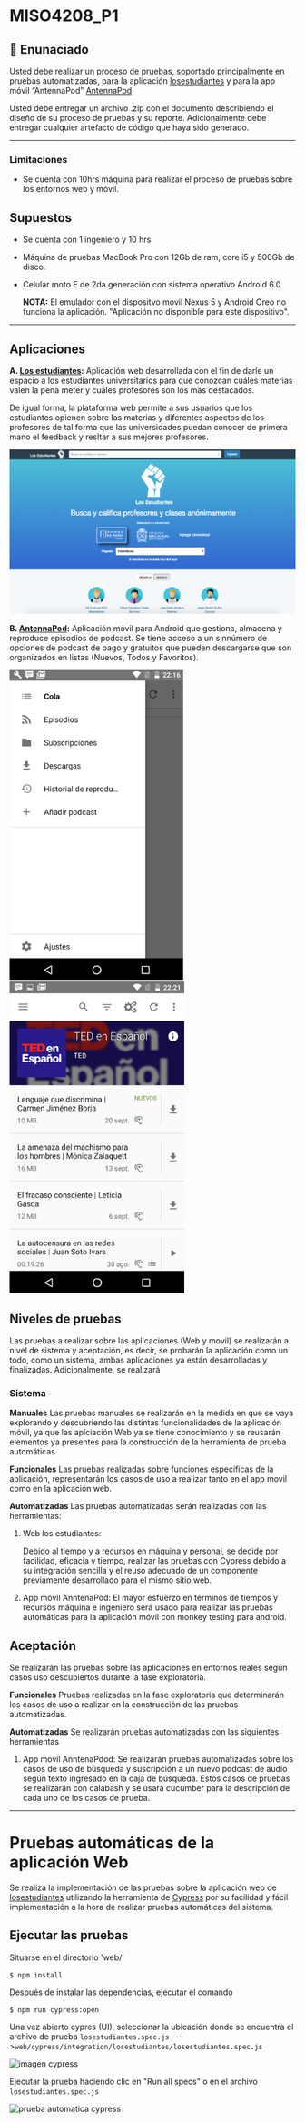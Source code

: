 # MISO4208_P1

## 📑  Enunaciado

Usted debe realizar un proceso de pruebas, soportado principalmente en pruebas automatizadas, para la aplicación [losestudiantes](losestudiantes.co) y para la app móvil “AntennaPod” [AntennaPod](https://play.google.com/store/apps/details?id=de.danoeh.antennapod)

Usted debe entregar un archivo .zip con  el documento describiendo el diseño de su proceso de pruebas y su reporte. Adicionalmente debe entregar cualquier artefacto de código que haya sido generado.

---

### Limitaciones

- Se cuenta con 10hrs máquina para realizar el proceso de pruebas sobre los entornos web y móvil.

## Supuestos

- Se cuenta con 1 ingeniero y 10 hrs.
- Máquina de pruebas MacBook Pro con 12Gb de ram, core i5 y 500Gb de disco.
- Celular moto E de 2da generación con sistema operativo Android 6.0

    **NOTA:** El emulador con el dispositvo movil Nexus 5 y Android Oreo no funciona la aplicación. "Aplicación no disponible para este dispositivo".

---

## Aplicaciones

**A. [Los estudiantes](https://losestudiantes.co):** Aplicación web desarrollada con el fin de  darle un espacio a los estudiantes universitarios para que conozcan cuáles materias valen la pena meter y cuáles profesores son los más destacados.

De igual forma, la plataforma web permite a sus usuarios que los estudiantes opienen sobre las materias y diferentes aspectos de los profesores de tal forma que las universidades puedan conocer de primera mano el feedback y resltar a sus mejores profesores.

![losestudiantes](assets/losestudiantes.png)

**B. [AntennaPod](https://play.google.com/store/apps/details?id=de.danoeh.antennapod):** Aplicación móvil para Android que gestiona, almacena y reproduce episodios de podcast. Se tiene acceso a un sinnúmero de opciones de podcast de pago y gratuitos que pueden descargarse que son organizados en listas (Nuevos, Todos y Favoritos).

![losestudiantes](assets/AntennaPod.png)
![losestudiantes](assets/AntennaPod2.png)

## Niveles de pruebas

Las pruebas a realizar sobre las aplicaciones (Web y movil) se realizarán a nivel de sistema y aceptación, es decir, se probarán la aplicación como un todo, como un sistema, ambas aplicaciones ya están desarrolladas y finalizadas. Adicionalmente, se realizará

### Sistema

**Manuales**
Las pruebas manuales se realizarán en la medida en que se vaya explorando y descubriendo las distintas funcionalidades de la aplicación móvil, ya que las aplciación Web ya se tiene conocimiento y se reusarán elementos ya presentes para la construcción de la herramienta de prueba automáticas

**Funcionales**
Las pruebas realizadas sobre funciones específicas de la aplicación, representarán los casos de uso a realizar tanto en el app movil como en la aplicación web.

**Automatizadas**
Las pruebas automatizadas serán realizadas con las herramientas:

1. Web los estudiantes:

   Debido al tiempo y a recursos en máquina y personal, se decide por facilidad, eficacia y tiempo, realizar las pruebas con Cypress debido a su integración sencilla y el reuso adecuado de un componente previamente desarrollado para el mismo sitio web.

2. App móvil AnntenaPod:
   El mayor esfuerzo en términos de tiempos y recursos máquina e ingeniero será usado para realizar las pruebas automáticas para la aplicación móvil con monkey testing para android.

## Aceptación

Se realizarán las pruebas sobre las aplicaciones en entornos reales según casos uso descubiertos durante la fase exploratoria. 

**Funcionales**
Pruebas realizadas en la fase exploratoria que determinarán los casos de uso a realizar en la construcción de las pruebas automatizadas.

**Automatizadas**
Se realizarán pruebas automatizadas con las siguientes herramientas

1. App movil AnntenaPdod:
   Se realizarán pruebas automatizadas sobre los casos de uso de búsqueda y suscripción a un nuevo podcast de audio según texto ingresado en la caja de búsqueda. Estos casos de pruebas se realizarán con calabash y se usará cucumber para la descripción de cada uno de los casos de prueba.

----

# Pruebas automáticas de la aplicación Web

Se realiza la implementación de las pruebas sobre la aplicación web de [losestudiantes](https://losestudiantes.co) utilizando la herramienta  de [Cypress](https:cypress.io) por su facilidad y fácil implementación a la hora de realizar pruebas automáticas del sistema.

## Ejecutar las pruebas

Situarse en el directorio 'web/'

    $ npm install

Después de instalar las dependencias, ejecutar el comando

    $ npm run cypress:open

Una vez abierto cypres (UI), seleccionar la ubicación donde se encuentra el archivo de prueba `losestudiantes.spec.js` --->`web/cypress/integration/losestudiantes/losestudiantes.spec.js`

![imagen cypress](assets/cypress.png)

Ejecutar la prueba haciendo clic en "Run all specs" o en el archivo `losestudiantes.spec.js`

![prueba automatica cypress](assets/atweb.gif)
